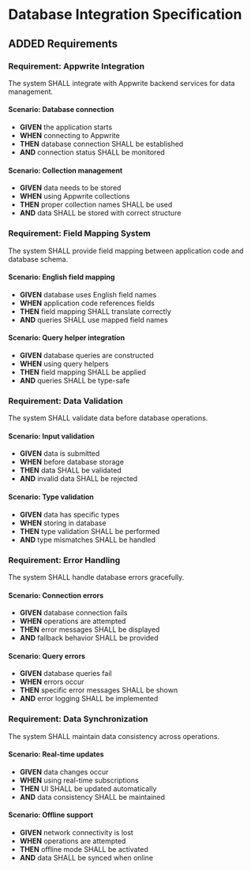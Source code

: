 # Database Integration Specification

## ADDED Requirements

### Requirement: Appwrite Integration
The system SHALL integrate with Appwrite backend services for data management.

#### Scenario: Database connection
- **GIVEN** the application starts
- **WHEN** connecting to Appwrite
- **THEN** database connection SHALL be established
- **AND** connection status SHALL be monitored

#### Scenario: Collection management
- **GIVEN** data needs to be stored
- **WHEN** using Appwrite collections
- **THEN** proper collection names SHALL be used
- **AND** data SHALL be stored with correct structure

### Requirement: Field Mapping System
The system SHALL provide field mapping between application code and database schema.

#### Scenario: English field mapping
- **GIVEN** database uses English field names
- **WHEN** application code references fields
- **THEN** field mapping SHALL translate correctly
- **AND** queries SHALL use mapped field names

#### Scenario: Query helper integration
- **GIVEN** database queries are constructed
- **WHEN** using query helpers
- **THEN** field mapping SHALL be applied
- **AND** queries SHALL be type-safe

### Requirement: Data Validation
The system SHALL validate data before database operations.

#### Scenario: Input validation
- **GIVEN** data is submitted
- **WHEN** before database storage
- **THEN** data SHALL be validated
- **AND** invalid data SHALL be rejected

#### Scenario: Type validation
- **GIVEN** data has specific types
- **WHEN** storing in database
- **THEN** type validation SHALL be performed
- **AND** type mismatches SHALL be handled

### Requirement: Error Handling
The system SHALL handle database errors gracefully.

#### Scenario: Connection errors
- **GIVEN** database connection fails
- **WHEN** operations are attempted
- **THEN** error messages SHALL be displayed
- **AND** fallback behavior SHALL be provided

#### Scenario: Query errors
- **GIVEN** database queries fail
- **WHEN** errors occur
- **THEN** specific error messages SHALL be shown
- **AND** error logging SHALL be implemented

### Requirement: Data Synchronization
The system SHALL maintain data consistency across operations.

#### Scenario: Real-time updates
- **GIVEN** data changes occur
- **WHEN** using real-time subscriptions
- **THEN** UI SHALL be updated automatically
- **AND** data consistency SHALL be maintained

#### Scenario: Offline support
- **GIVEN** network connectivity is lost
- **WHEN** operations are attempted
- **THEN** offline mode SHALL be activated
- **AND** data SHALL be synced when online
